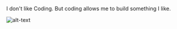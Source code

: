 I don't like Coding.
But coding allows me to build something I like. 

![alt-text](https://media.giphy.com/media/l0EoByYRkZJo8K0da/giphy.gif?cid=ecf05e47xb6nr2w7zwl8e64r3o40t2dwpex4vs12aefe0dwp&rid=giphy.gif&ct=g)
